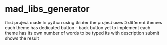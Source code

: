 # mad_libs_generator
first project made in python using tkinter
the project uses 5 different themes
each theme has dedicated button - back button yet to implement 
each theme has its own number of words to be typed its with description 
submit shows the result
